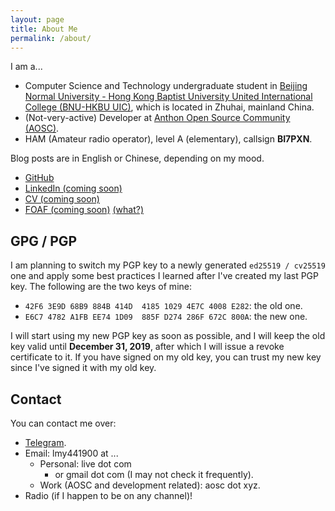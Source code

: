```yaml
---
layout: page
title: About Me
permalink: /about/
---
```


I am a...

- Computer Science and Technology undergraduate student in [Beijing Normal University - Hong Kong Baptist University United International College (BNU-HKBU UIC)][uic], which is located in Zhuhai, mainland China.
- (Not-very-active) Developer at [Anthon Open Source Community (AOSC)][aosc].
- HAM (Amateur radio operator), level A (elementary), callsign **BI7PXN**.

Blog posts are in English or Chinese, depending on my mood.

- [GitHub][github]
- [LinkedIn (coming soon)][linkedin]
- [CV (coming soon)][cv]
- [FOAF (coming soon)][foaf] [(what?)](https://en.wikipedia.org/wiki/FOAF_(ontology))

[uic]:      https://uic.edu.hk
[aosc]:     https://aosc.io
[github]:   https://github.com/lmy441900
[linkedin]: #
[cv]:       #
[foaf]:     #

## GPG / PGP

I am planning to switch my PGP key to a newly generated `ed25519 / cv25519` one and apply some best practices I learned after I've created my last PGP key. The following are the two keys of mine:

- `42F6 3E9D 68B9 884B 414D  4185 1029 4E7C 4008 E282`: the old one.
- `E6C7 4782 A1FB EE74 1D09  885F D274 286F 672C 800A`: the new one.

I will start using my new PGP key as soon as possible, and I will keep the old key valid until **December 31, 2019**, after which I will issue a revoke certificate to it. If you have signed on my old key, you can trust my new key since I've signed it with my old key.

## Contact

You can contact me over:

- [Telegram][tg].
- Email: lmy441900 at ...
  - Personal: live dot com
    - or gmail dot com (I may not check it frequently).
  - Work (AOSC and development related): aosc dot xyz.
- Radio (if I happen to be on any channel)!

[tg]:       https://t.me/lmy441900
